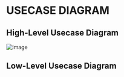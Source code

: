 # USECASE DIAGRAM
## High-Level Usecase Diagram
![image](https://user-images.githubusercontent.com/80700297/114817582-e3c80c80-9dd7-11eb-82ae-e34e6bcecc81.png)

## Low-Level Usecase Diagram
